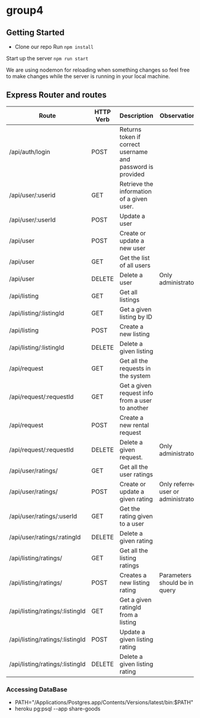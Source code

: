 # group4

## Getting Started
- Clone our repo
Run
`npm install`

Start up the server
`npm run start`

We are using nodemon for reloading when something changes so feel free to make
changes while the server is running in your local machine.




## Express Router and routes

| Route | HTTP Verb | Description |Observations
| --------| --------- | ----------- |---|
|/api/auth/login | POST | Returns token if correct username and password is provided| |
| /api/user/:userid | GET | Retrieve the information of a given user. |
| /api/user/:userId| POST | Update a user| |
| /api/user| POST | Create or update a new user |
| /api/user| GET | Get the list of all users |
| /api/user| DELETE | Delete a user | Only administrators|
| /api/listing | GET | Get all listings | |
| /api/listing/:listingId| GET| Get a given listing by ID|
| /api/listing | POST | Create a new listing|
| /api/listing/:listingId| DELETE| Delete a given listing|
| /api/request | GET | Get all the requests in the system| |
| /api/request/:requestId| GET | Get a given request info from a user to another|
| /api/request| POST| Create a new rental request|
| /api/request/:requestId| DELETE| Delete a given request.| Only administrators|
| /api/user/ratings/ | GET | Get all the user ratings|
| /api/user/ratings/| POST| Create or update a given rating| Only referred user or administrators|
| /api/user/ratings/:userId| GET | Get the rating given to a user|
| /api/user/ratings/:ratingId| DELETE | Delete a given rating|
| /api/listing/ratings/| GET | Get all the listing ratings|
| /api/listing/ratings/| POST | Creates a new listing rating| Parameters should be in query
| /api/listing/ratings/:listingId| GET | Get a given ratingId from a listing|
| /api/listing/ratings/:listingId| POST | Update a given listing rating|
| /api/listing/ratings/:listingId| DELETE | Delete a given listing rating|


### Accessing DataBase
* PATH="/Applications/Postgres.app/Contents/Versions/latest/bin:$PATH"
* heroku pg:psql --app share-goods

